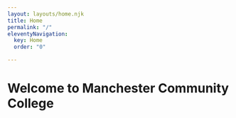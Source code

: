 ```yaml
---
layout: layouts/home.njk
title: Home
permalink: "/"
eleventyNavigation:
  key: Home
  order: "0"

---
```

# Welcome to Manchester Community College